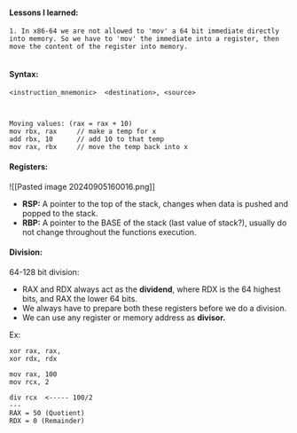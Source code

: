
#### Lessons I learned:
```
1. In x86-64 we are not allowed to 'mov' a 64 bit immediate directly into memory. So we have to 'mov' the immediate into a register, then move the content of the register into memory. 


```


#### Syntax:
```
<instruction_mnemonic>  <destination>, <source>



Moving values: (rax = rax + 10)
mov rbx, rax     // make a temp for x
add rbx, 10      // add 10 to that temp
mov rax, rbx     // move the temp back into x

```



#### Registers:

![[Pasted image 20240905160016.png]]
- **RSP:** A pointer to the top of the stack, changes when data is pushed and popped to the stack. 
- **RBP:** A pointer to the BASE of the stack (last value of stack?), usually do not change throughout the functions execution. 


#### Division:
64-128 bit division:
- RAX and RDX always act as the **dividend**, where RDX is the 64 highest bits, and RAX the lower 64 bits. 
- We always have to prepare both these registers before we do a division. 
- We can use any register or memory address as **divisor.**

Ex:
```
xor rax, rax,
xor rdx, rdx

mov rax, 100
mov rcx, 2

div rcx  <----- 100/2 
---
RAX = 50 (Quotient)
RDX = 0 (Remainder)
```

